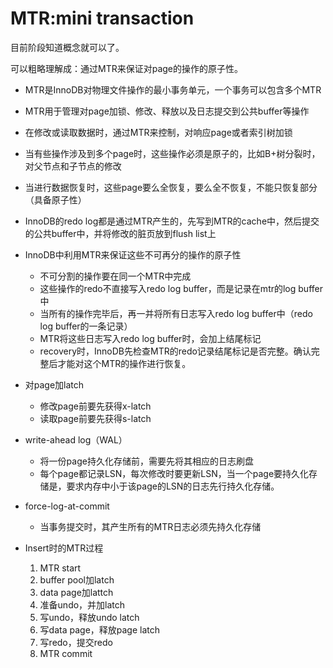 # MTR:mini transaction

目前阶段知道概念就可以了。

可以粗略理解成：通过MTR来保证对page的操作的原子性。

 

 

- MTR是InnoDB对物理文件操作的最小事务单元，一个事务可以包含多个MTR
- MTR用于管理对page加锁、修改、释放以及日志提交到公共buffer等操作
- 在修改或读取数据时，通过MTR来控制，对响应page或者索引树加锁
- 当有些操作涉及到多个page时，这些操作必须是原子的，比如B+树分裂时，对父节点和子节点的修改
- 当进行数据恢复时，这些page要么全恢复，要么全不恢复，不能只恢复部分（具备原子性）
- InnoDB的redo log都是通过MTR产生的，先写到MTR的cache中，然后提交的公共buffer中，并将修改的脏页放到flush list上

 

- InnoDB中利用MTR来保证这些不可再分的操作的原子性

  - 不可分割的操作要在同一个MTR中完成
  - 这些操作的redo不直接写入redo log buffer，而是记录在mtr的log buffer中
  - 当所有的操作完毕后，再一并将所有日志写入redo log buffer中（redo log buffer的一条记录）
  - MTR将这些日志写入redo log buffer时，会加上结尾标记
  - recovery时，InnoDB先检查MTR的redo记录结尾标记是否完整。确认完整后才能对这个MTR的操作进行恢复。

 

- 对page加latch

  - 修改page前要先获得x-latch
  - 读取page前要先获得s-latch

- write-ahead log（WAL）

  - 将一份page持久化存储前，需要先将其相应的日志刷盘
  - 每个page都记录LSN，每次修改时要更新LSN，当一个page要持久化存储是，要求内存中小于该page的LSN的日志先行持久化存储。

- force-log-at-commit

  - 当事务提交时，其产生所有的MTR日志必须先持久化存储

 

 

- Insert时的MTR过程

  1. MTR start
  2. buffer pool加latch
  3. data page加lattch
  4. 准备undo，并加latch
  5. 写undo，释放undo latch
  6. 写data page，释放page latch
  7. 写redo，提交redo
  8. MTR commit
